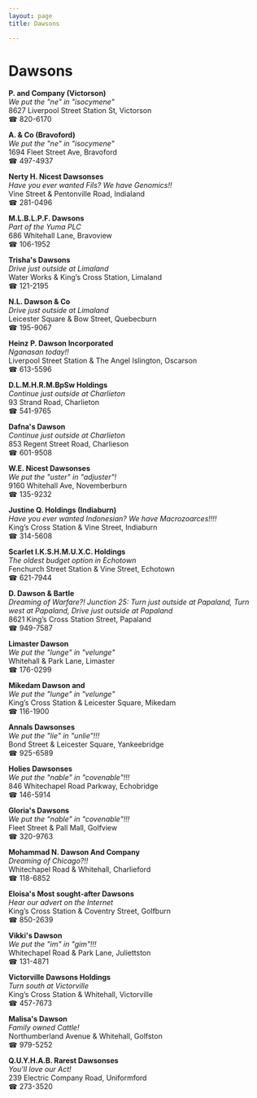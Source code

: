 ```yaml
---
layout: page 
title: Dawsons

---
```



# Dawsons


 **P. and Company (Victorson)**  
_We put the "ne" in "isocymene"_  
8627 Liverpool Street Station St, Victorson  
☎ 820-6170

**A. & Co (Bravoford)**  
_We put the "ne" in "isocymene"_  
1694 Fleet Street Ave, Bravoford  
☎ 497-4937

**Nerty H. Nicest Dawsonses**  
_Have you ever wanted Fils? We have Genomics!!_  
Vine Street & Pentonville Road, Indialand  
☎ 281-0496

**M.L.B.L.P.F. Dawsons**  
_Part of the Yuma PLC_  
686 Whitehall Lane, Bravoview  
☎ 106-1952

**Trisha's Dawsons**  
_Drive just outside at Limaland_  
Water Works & King’s Cross Station, Limaland  
☎ 121-2195

**N.L. Dawson & Co**  
_Drive just outside at Limaland_  
Leicester Square & Bow Street, Quebecburn  
☎ 195-9067

**Heinz P. Dawson Incorporated**  
_Nganasan today!!_  
Liverpool Street Station & The Angel Islington, Oscarson  
☎ 613-5596

**D.L.M.H.R.M.BpSw Holdings**  
_Continue just outside at Charlieton_  
93 Strand Road, Charlieton  
☎ 541-9765

**Dafna's Dawson**  
_Continue just outside at Charlieton_  
853 Regent Street Road, Charlieson  
☎ 601-9508

**W.E. Nicest Dawsonses**  
_We put the "uster" in "adjuster"!_  
9160 Whitehall Ave, Novemberburn  
☎ 135-9232

**Justine Q. Holdings (Indiaburn)**  
_Have you ever wanted Indonesian? We have Macrozoarces!!!!_  
King’s Cross Station & Vine Street, Indiaburn  
☎ 314-5608

**Scarlet I.K.S.H.M.U.X.C. Holdings**  
_The oldest budget option in Echotown_  
Fenchurch Street Station & Vine Street, Echotown  
☎ 621-7944

**D. Dawson & Bartle**  
_Dreaming of Warfare?! 
Junction 25: Turn just outside at Papaland, Turn west at Papaland, Drive just outside at Papaland_  
8621 King’s Cross Station Street, Papaland  
☎ 949-7587

**Limaster Dawson**  
_We put the "lunge" in "velunge"_  
Whitehall & Park Lane, Limaster  
☎ 176-0299

**Mikedam Dawson and**  
_We put the "lunge" in "velunge"_  
King’s Cross Station & Leicester Square, Mikedam  
☎ 116-1900

**Annals Dawsonses**  
_We put the "lie" in "unlie"!!!_  
Bond Street & Leicester Square, Yankeebridge  
☎ 925-6589

**Holies Dawsonses**  
_We put the "nable" in "covenable"!!!_  
846 Whitechapel Road Parkway, Echobridge  
☎ 146-5914

**Gloria's Dawsons**  
_We put the "nable" in "covenable"!!!_  
Fleet Street & Pall Mall, Golfview  
☎ 320-9763

**Mohammad N. Dawson And Company**  
_Dreaming of Chicago?!!_  
Whitechapel Road & Whitehall, Charlieford  
☎ 118-6852

**Eloisa's Most sought-after Dawsons**  
_Hear our advert on the Internet_  
King’s Cross Station & Coventry Street, Golfburn  
☎ 850-2639

**Vikki's Dawson**  
_We put the "im" in "gim"!!!_  
Whitechapel Road & Park Lane, Juliettston  
☎ 131-4871

**Victorville Dawsons Holdings**  
_Turn south at Victorville_  
King’s Cross Station & Whitehall, Victorville  
☎ 457-7673

**Malisa's Dawson**  
_Family owned Cattle!_  
Northumberland Avenue & Whitehall, Golfston  
☎ 979-5252

**Q.U.Y.H.A.B. Rarest Dawsonses**  
_You'll love our Act!_  
239 Electric Company Road, Uniformford  
☎ 273-3520


